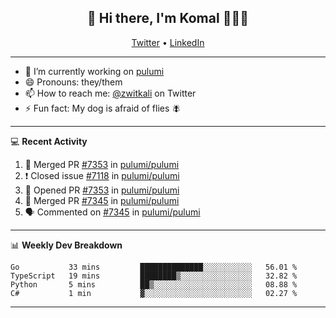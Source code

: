 <h2 align="center"> 👋 Hi there, I'm Komal 🧑🏾‍💻 </h2>
<p align="center">
    <a href="https://twitter.com/zwitkali">Twitter</a> •
    <a href="https://www.linkedin.com/in/komal-ali/">LinkedIn</a>
</p>

--------

- 🔭 I’m currently working on [pulumi](https://github.com/pulumi/pulumi)
- 😄 Pronouns: they/them
- 📫 How to reach me: [@zwitkali](https://twitter.com/zwitkali) on Twitter
- ⚡ Fun fact: My dog is afraid of flies 🪰

--------
💻 **Recent Activity**

<!--START_SECTION:activity-->
1. 🎉 Merged PR [#7353](https://github.com/pulumi/pulumi/pull/7353) in [pulumi/pulumi](https://github.com/pulumi/pulumi)
2. ❗️ Closed issue [#7118](https://github.com/pulumi/pulumi/issues/7118) in [pulumi/pulumi](https://github.com/pulumi/pulumi)
3. 💪 Opened PR [#7353](https://github.com/pulumi/pulumi/pull/7353) in [pulumi/pulumi](https://github.com/pulumi/pulumi)
4. 🎉 Merged PR [#7345](https://github.com/pulumi/pulumi/pull/7345) in [pulumi/pulumi](https://github.com/pulumi/pulumi)
5. 🗣 Commented on [#7345](https://github.com/pulumi/pulumi/issues/7345) in [pulumi/pulumi](https://github.com/pulumi/pulumi)
<!--END_SECTION:activity-->

--------

📊 **Weekly Dev Breakdown**
<!--START_SECTION:waka-->
```text
Go           33 mins         ██████████████░░░░░░░░░░░   56.01 % 
TypeScript   19 mins         ████████▒░░░░░░░░░░░░░░░░   32.82 % 
Python       5 mins          ██▒░░░░░░░░░░░░░░░░░░░░░░   08.88 % 
C#           1 min           ▓░░░░░░░░░░░░░░░░░░░░░░░░   02.27 % 
```
<!--END_SECTION:waka-->

--------